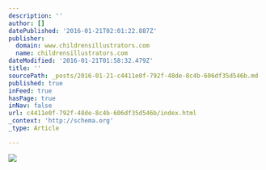 ```yaml
---
description: ''
author: []
datePublished: '2016-01-21T02:01:22.887Z'
publisher:
  domain: www.childrensillustrators.com
  name: childrensillustrators.com
dateModified: '2016-01-21T01:58:32.479Z'
title: ''
sourcePath: _posts/2016-01-21-c4411e0f-792f-48de-8c4b-606df35d546b.md
published: true
inFeed: true
hasPage: true
inNav: false
url: c4411e0f-792f-48de-8c4b-606df35d546b/index.html
_context: 'http://schema.org'
_type: Article

---
```

![](http://www.childrensillustrators.com/portfolioIllustrations/38135.jpg)